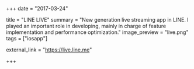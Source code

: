 +++
date = "2017-03-24"

title = "LINE LIVE"
summary = "New generation live streaming app in LINE. I played an important role in developing, mainly in charge of feature implementation and performance optimization."
image_preview = "live.png"
tags = ["iosapp"]

external_link = "https://live.line.me"

+++

